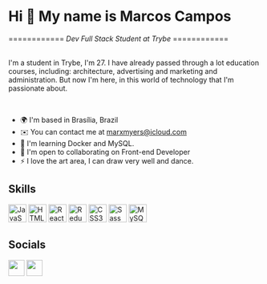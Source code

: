 <h1>Hi 👋 My name is Marcos Campos</h1>
============<em> Dev Full Stack Student at Trybe </em> ============ 
<br/>
<br/>
<p>
I'm a student in Trybe, I'm 27. I have already passed through a lot education courses, including: architecture, advertising and marketing and administration.
But now I'm here, in this world of technology that I'm passionate about.
</p>
<br/>
<ul>
  <li>  🌍  I'm based in Brasília, Brazil </li> 
  <li>  ✉️  You can contact me at <a href= 'mailto:marxmyers@icloud.com'>marxmyers@icloud.com</a></li>
  <li> 🧠  I'm learning Docker and MySQL.</li>
  <li> 🤝  I'm open to collaborating on Front-end Developer </li>
  <li> ⚡  I love the art area, I can draw very well and dance. </li>
</ul>

<h2>Skills</h2>

<p align="left"> <a href="https://developer.mozilla.org/en-US/docs/Web/JavaScript" target="_blank" rel="noreferrer"><img src="https://raw.githubusercontent.com/danielcranney/readme-generator/main/public/icons/skills/javascript-colored.svg" width="36" height="36" alt="JavaScript" /></a> <a href="https://developer.mozilla.org/en-US/docs/Glossary/HTML5" target="_blank" rel="noreferrer"><img src="https://raw.githubusercontent.com/danielcranney/readme-generator/main/public/icons/skills/html5-colored.svg" width="36" height="36" alt="HTML5" /></a> <a href="https://reactjs.org/" target="_blank" rel="noreferrer"><img src="https://raw.githubusercontent.com/danielcranney/readme-generator/main/public/icons/skills/react-colored.svg" width="36" height="36" alt="React" /></a> <a href="https://redux.js.org/" target="_blank" rel="noreferrer"><img src="https://raw.githubusercontent.com/danielcranney/readme-generator/main/public/icons/skills/redux-colored.svg" width="36" height="36" alt="Redux" /></a> <a href="https://www.w3.org/TR/CSS/#css" target="_blank" rel="noreferrer"><img src="https://raw.githubusercontent.com/danielcranney/readme-generator/main/public/icons/skills/css3-colored.svg" width="36" height="36" alt="CSS3" /></a> <a href="https://sass-lang.com/" target="_blank" rel="noreferrer"><img src="https://raw.githubusercontent.com/danielcranney/readme-generator/main/public/icons/skills/sass-colored.svg" width="36" height="36" alt="Sass" /></a> <a href="https://www.mysql.com/" target="_blank" rel="noreferrer"><img src="https://raw.githubusercontent.com/danielcranney/readme-generator/main/public/icons/skills/mysql-colored.svg" width="36" height="36" alt="MySQL" /></a> </p> 
 <h2>Socials</h2>
<p align="left"> <a href="http://www.instagram.com/marxcamps" target="_blank" rel="noreferrer"><img src="https://raw.githubusercontent.com/danielcranney/readme-generator/main/public/icons/socials/instagram.svg" width="32" height="32" /></a> <a href="https://www.linkedin.com/in/marcos-campos-dev/" target="_blank" rel="noreferrer"><img src="https://raw.githubusercontent.com/danielcranney/readme-generator/main/public/icons/socials/linkedin.svg" width="32" height="32" /></a></p>
